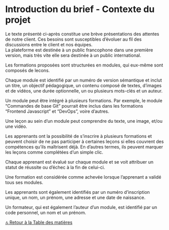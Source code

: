# Introduction du brief - Contexte du projet

Le texte présenté ci-après constitue une brève présentations des attentes de notre client. Ces besoins sont susceptibles d’évoluer au fil des discussions entre le client et nos équipes.  
La plateforme est destinée à un public francophone dans une première version, mais très vite elle sera destinée à un public international.

Les formations proposées sont structurées en modules, qui eux-même sont composés de lecons.

Chaque module est identifié par un numéro de version sémantique et inclut un titre, un objectif pédagogique, un contenu composé de textes, d’images et de vidéos, une durée optionnelle, un ou plusieurs mots-clés et un auteur.

Un module peut être intégré à plusieurs formations. Par exemple, le module “Commandes de base Git” pourrait être inclus dans les formations “Frontend Javascript” et “DevOps”, voire d’autres.

Une leçon au sein d’un module peut comprendre du texte, une image, et/ou une vidéo.

Les apprenants ont la possibilité de s’inscrire à plusieurs formations et peuvent choisir de ne pas participer à certaines leçons si elles couvrent des compétences qu’ils maîtrisent déjà. En d’autres termes, ils peuvent marquer les leçons comme complétées d’un simple clic.

Chaque apprenant est évalué sur chaque module et se voit attribuer un statut de réussite ou d’échec à la fin de celui-ci.

Une formation est considérée comme achevée lorsque l’apprenant a validé tous ses modules.

Les apprenants sont également identifiés par un numéro d’inscription unique, un nom, un prénom, une adresse et une date de naissance.

Un formateur, qui est également l’auteur d’un module, est identifié par un code personnel, un nom et un prénom.

[🔝 Retour à la Table des matières](../../README.md#table-des-matieres)
